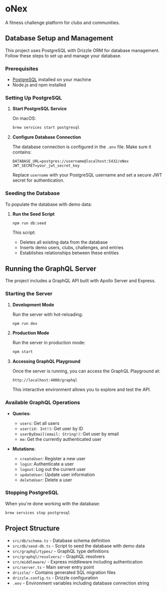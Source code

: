 # oNex

A fitness challenge platform for clubs and communities.

## Database Setup and Management

This project uses PostgreSQL with Drizzle ORM for database management. Follow these steps to set up and manage your database.

### Prerequisites

- [PostgreSQL](https://www.postgresql.org/download/) installed on your machine
- Node.js and npm installed

### Setting Up PostgreSQL

1. **Start PostgreSQL Service**

   On macOS:
   ```bash
   brew services start postgresql
   ```

2. **Configure Database Connection**

   The database connection is configured in the `.env` file. Make sure it contains:
   ```
   DATABASE_URL=postgres://username@localhost:5432/oNex
   JWT_SECRET=your_jwt_secret_key
   ```
   
   Replace `username` with your PostgreSQL username and set a secure JWT secret for authentication.


### Seeding the Database

To populate the database with demo data:

1. **Run the Seed Script**

   ```bash
   npm run db:seed
   ```

   This script:
   - Deletes all existing data from the database
   - Inserts demo users, clubs, challenges, and entries
   - Establishes relationships between these entities

## Running the GraphQL Server

The project includes a GraphQL API built with Apollo Server and Express.

### Starting the Server

1. **Development Mode**

   Run the server with hot-reloading:
   ```bash
   npm run dev
   ```

2. **Production Mode**

   Run the server in production mode:
   ```bash
   npm start
   ```

3. **Accessing GraphQL Playground**

   Once the server is running, you can access the GraphQL Playground at:
   ```
   http://localhost:4000/graphql
   ```
   
   This interactive environment allows you to explore and test the API.

### Available GraphQL Operations

- **Queries**:
  - `users`: Get all users
  - `user(id: Int!)`: Get user by ID
  - `userByEmail(email: String!)`: Get user by email
  - `me`: Get the currently authenticated user

- **Mutations**:
  - `createUser`: Register a new user
  - `login`: Authenticate a user
  - `logout`: Log out the current user
  - `updateUser`: Update user information
  - `deleteUser`: Delete a user

### Stopping PostgreSQL

When you're done working with the database:

```bash
brew services stop postgresql
```

## Project Structure

- `src/db/schema.ts` - Database schema definition
- `src/db/seed-db.ts` - Script to seed the database with demo data
- `src/graphql/types/` - GraphQL type definitions
- `src/graphql/resolvers/` - GraphQL resolvers
- `src/middleware/` - Express middleware including authentication
- `src/server.ts` - Main server entry point
- `drizzle/` - Contains generated SQL migration files
- `drizzle.config.ts` - Drizzle configuration
- `.env` - Environment variables including database connection string
